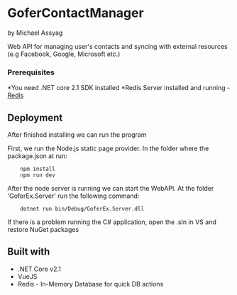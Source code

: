 # GoferContactManager

by Michael Assyag

Web API for managing user's contacts and syncing with external resources (e.g Facebook, Google, Microsoft etc.)

### Prerequisites

*You need .NET core 2.1 SDK installed
*Redis Server installed and running - [Redis](https://redis.io/)

## Deployment

After finished installing we can run the program

First, we run the Node.js static page provider. In the folder where the package.json at run:
```
    npm install
    npm run dev
```
After the node server is running we can start the WebAPI. At the folder 'GoferEx.Server' run the following command:
```    
    dotnet run bin/Debug/GoferEx.Server.dll
```
If there is a problem running the C# application, open the .sln in VS and restore NuGet packages

## Built with
* .NET Core v2.1
* VueJS
* Redis - In-Memory Database for quick DB actions
